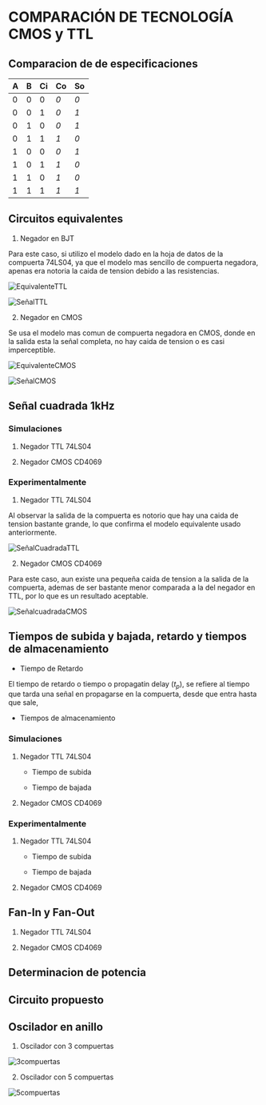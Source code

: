
# COMPARACIÓN DE TECNOLOGÍA CMOS y TTL


## Comparacion de de especificaciones 

<p align="center">

|   A  |   B  |  Ci |   Co  |   So  |
|------|------|-----|-------|-------|
|   0  |   0  |  0  | *0* | *0* |
|   0  |   0  |  1  | *0* | *1* |
|   0  |   1  |  0  | *0* | *1* |
|   0  |   1  |  1  | *1* | *0* | 
|   1  |   0  |  0  | *0* | *1* |
|   1  |   0  |  1  | *1* | *0* |
|   1  |   1  |  0  | *1* | *0* |
|   1  |   1  |  1  | *1* | *1* | 
</p>

## Circuitos equivalentes

1. Negador en BJT

Para este caso, si utilizo el modelo dado en la hoja de datos de la compuerta 74LS04, ya que el modelo mas sencillo de compuerta negadora, apenas era notoria la caida de tension debido a las resistencias. 

![EquivalenteTTL](./Imagenes/ModeloTTL.png)

![SeñalTTL](./Imagenes/SeñalequiTTL.png)


2. Negador en CMOS 

Se usa el modelo mas comun de compuerta negadora en CMOS, donde en la salida esta la señal completa, no hay caida de tension o es casi imperceptible.

![EquivalenteCMOS](./Imagenes/ModeloCMOS.png)

![SeñalCMOS](./Imagenes/SeñalequiCMOS.png)

## Señal cuadrada 1kHz


### Simulaciones

1. Negador TTL 74LS04 



2. Negador CMOS CD4069



### Experimentalmente 
1. Negador TTL 74LS04 

Al observar la salida de la compuerta es notorio que hay una caida de tension bastante grande, lo que confirma el modelo equivalente usado anteriormente.

![SeñalCuadradaTTL](./Imagenes/SeñalCuadradaTTL.jpeg)

2. Negador CMOS CD4069

Para este caso, aun existe una pequeña caida de tension a la salida de la compuerta, ademas de ser bastante menor comparada a la del negador en TTL, por lo que es un resultado aceptable.

![SeñalcuadradaCMOS](./Imagenes/señalcuacmos.jpeg)

## Tiempos de subida y bajada, retardo y tiempos de almacenamiento

   - Tiempo de Retardo 

   El tiempo de retardo o tiempo o propagatin delay ($t_p$), se refiere al tiempo que tarda una señal en propagarse en la compuerta, desde que entra hasta que sale, 

   
   - Tiempos de almacenamiento

### Simulaciones 
1. Negador TTL 74LS04 

   - Tiempo de subida


   - Tiempo de bajada 


2. Negador CMOS CD4069

### Experimentalmente

1. Negador TTL 74LS04 

   - Tiempo de subida


   - Tiempo de bajada 


2. Negador CMOS CD4069


## Fan-In y Fan-Out 


1. Negador TTL 74LS04 



2. Negador CMOS CD4069


## Determinacion de potencia 



## Circuito propuesto




## Oscilador en anillo

1. Oscilador con 3 compuertas


![3compuertas](./Imagenes/3compuertas.jpeg)

2. Oscilador con 5 compuertas 

![5compuertas](./Imagenes/5compuertas.jpeg)


